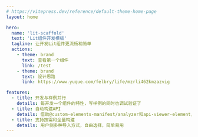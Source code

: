 ```yaml
---
# https://vitepress.dev/reference/default-theme-home-page
layout: home

hero:
  name: 'lit-scaffold'
  text: 'Lit组件开发模板'
  tagline: 让开发Lit组件更流畅和简单
  actions:
    - theme: brand
      text: 查看第一个组件
      link: /test
    - theme: brand
      text: 设计思路
      link: https://www.yuque.com/felbry/life/mzrli462kmzazvig

features:
  - title: 开发与样例并行
    details: 每开发一个组件的特性，写样例的同时也调试验证了
  - title: 自动构建API
    details: 借助@custom-elements-manifest/analyzer和api-viewer-element，将API完整展示
  - title: 支持按需和全量构建
    details: 用户侧多种导入方式，自由选择，简单易用
---
```

